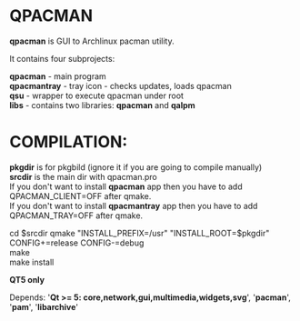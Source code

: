 # QPACMAN
**qpacman** is GUI to Archlinux pacman utility.  

It contains four subprojects:  

**qpacman** - main program  
**qpacmantray**  - tray icon - checks updates, loads qpacman  
**qsu** - wrapper to execute qpacman under root  
**libs** - contains two libraries: **qpacman** and **qalpm**  

# COMPILATION:

**pkgdir** is for pkgbild (ignore it if you are going to compile manually)  
**srcdir** is the main dir with qpacman.pro  
If you don't want to install **qpacman** app then you have to add QPACMAN_CLIENT=OFF after qmake.  
If you don't want to install **qpacmantray** app then you have to add QPACMAN_TRAY=OFF after qmake.  

cd $srcdir  
qmake "INSTALL_PREFIX=/usr" "INSTALL_ROOT=$pkgdir" CONFIG+=release CONFIG-=debug  
make  
make install  

**QT5 only**  

Depends: '**Qt >= 5: core,network,gui,multimedia,widgets,svg**', '**pacman**', '**pam**', '**libarchive**'  

